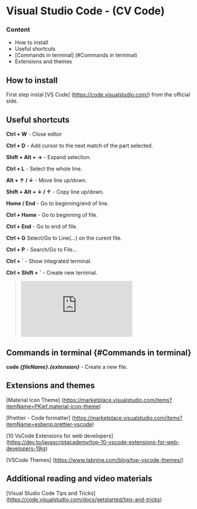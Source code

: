 # Visual Studio Code - (CV Code) 

### Content
- How to install
- Useful shortcuts
- [Commands in terminal] (#Commands in terminal)
- Extensions and themes


## How to install

First step instal [VS Code] (https://code.visualstudio.com/) from the official side.


## Useful shortcuts

**Ctrl + W** - Close editor

**Ctrl + D** - Add cursor to the next match of the part selected.

**Shift + Alt + →** - Expand selection.

**Ctrl + L** - Select the whole line.

**Alt + ↑ / ↓** - Move line up/down.

**Shift + Alt + ↓ / ↑** - Copy line up/down.

**Home / End** - Go to beginning/end of line.

**Ctrl + Home** - Go to beginning of file.

**Ctrl + End** - Go to end of file.

**Ctrl + G** Select/Go to Line(...) on the curent file.

**Ctrl + P** - Search/Go to File...

**Ctrl + `** - Show integrated terminal.

**Ctrl + Shift + `** - Create new terminal.

> [![Keyboard shortcuts for Windows](https://code.visualstudio.com/shortcuts/keyboard-shortcuts-windows.pdf "Keyboard shortcuts for Windows")](https://code.visualstudio.com/shortcuts/keyboard-shortcuts-windows.pdf)



## Commands in terminal {#Commands in terminal}

**code _{fileName}.{extension}_** - Create a new file.


## Extensions and themes

[Material Icon Theme] (https://marketplace.visualstudio.com/items?itemName=PKief.material-icon-theme)

[Prettier - Code formatter] (https://marketplace.visualstudio.com/items?itemName=esbenp.prettier-vscode)

[10 VsCode Extensions for web developers] (https://dev.to/javascriptacademy/top-10-vscode-extensions-for-web-developers-19jg)

[VSCode Themes] (https://www.tabnine.com/blog/top-vscode-themes/)


## Additional reading and video materials

[Visual Studio Code Tips and Tricks] (https://code.visualstudio.com/docs/getstarted/tips-and-tricks)